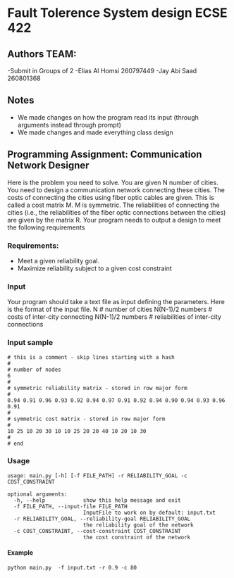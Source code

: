 # Fault Tolerence System design ECSE 422

## Authors TEAM:
-Submit in Groups of 2
-Elias Al Homsi 260797449
-Jay Abi Saad 260801368

## Notes
- We made changes on how the program read its input (through arguments instead through prompt)
- We made changes and made everything class design

## Programming Assignment: Communication Network Designer
Here is the problem you need to solve.
You are given N number of cities. You need to design a communication network connecting these cities. The costs of connecting the cities using fiber
optic cables are given. This is called a cost matrix M. M is symmetric. The reliabilities of connecting the cities (i.e., the reliabilities of the fiber optic connections between the cities) are given by the matrix R. Your program needs to output a design to meet the following requirements

### Requirements:
- Meet a given reliability goal.
- Maximize reliability subject to a given cost constraint

### Input
Your program should take a text file as input defining the parameters.
Here is the format of the input file.
N # number of cities
N(N-1)/2 numbers # costs of inter-city connecting
N(N-1)/2 numbers # reliabilities of inter-city connections

### Input sample
```
# this is a comment - skip lines starting with a hash
#
# number of nodes
6
#
# symmetric reliability matrix - stored in row major form
#
0.94 0.91 0.96 0.93 0.92 0.94 0.97 0.91 0.92 0.94 0.90 0.94 0.93 0.96 0.91
#
# symmetric cost matrix - stored in row major form
#
10 25 10 20 30 10 10 25 20 20 40 10 20 10 30
#
# end 
```

### Usage
```
usage: main.py [-h] [-f FILE_PATH] -r RELIABILITY_GOAL -c COST_CONSTRAINT

optional arguments:
  -h, --help            show this help message and exit
  -f FILE_PATH, --input-file FILE_PATH
                        InputFile to work on by default: input.txt
  -r RELIABILITY_GOAL, --reliability-goal RELIABILITY_GOAL
                        the reliability goal of the network
  -c COST_CONSTRAINT, --cost-constraint COST_CONSTRAINT
                        the cost constraint of the network
```

#### Example
`python main.py  -f input.txt -r 0.9 -c 80`